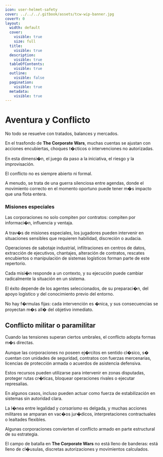 ```yaml
---
icon: user-helmet-safety
cover: ../../../.gitbook/assets/tcw-wip-banner.jpg
coverY: 0
layout:
  width: default
  cover:
    visible: true
    size: full
  title:
    visible: true
  description:
    visible: true
  tableOfContents:
    visible: true
  outline:
    visible: false
  pagination:
    visible: true
  metadata:
    visible: true
---
```


# Aventura y Conflicto

No todo se resuelve con tratados, balances y mercados.

En el trasfondo de **The Corporate Wars**, muchas cuentas se ajustan con acciones encubiertas, choques t�cticos o intervenciones no autorizadas.

En esta dimensi�n, el juego da paso a la iniciativa, el riesgo y la improvisación.

El conflicto no es siempre abierto ni formal.

A menudo, se trata de una guerra silenciosa entre agendas, donde el movimiento correcto en el momento oportuno puede tener m�s impacto que una flota entera.

### Misiones especiales

Las corporaciones no solo compiten por contratos: compiten por informaci�n, influencia y ventaja.

A trav�s de misiones especiales, los jugadores pueden intervenir en situaciones sensibles que requieren habilidad, discreción o audacia.

Operaciones de sabotaje industrial, infiltraciones en centros de datos, extracción de ejecutivos, chantajes, alteración de contratos, rescates encubiertos o manipulación de sistemas logísticos forman parte de este repertorio.

Cada misi�n responde a un contexto, y su ejecución puede cambiar radicalmente la situación en un sistema.

El éxito depende de los agentes seleccionados, de su preparaci�n, del apoyo logístico y del conocimiento previo del entorno.

No hay f�rmulas fijas: cada intervención es �nica, y sus consecuencias se proyectan m�s all� del objetivo inmediato.

## Conflicto militar o paramilitar

Cuando las tensiones superan ciertos umbrales, el conflicto adopta formas m�s directas.

Aunque las corporaciones no poseen ej�rcitos en sentido cl�sico, s� cuentan con unidades de seguridad, contratos con fuerzas mercenarias, licencias de protección armada o acuerdos de asistencia defensiva.

Estos recursos pueden utilizarse para intervenir en zonas disputadas, proteger rutas cr�ticas, bloquear operaciones rivales o ejecutar represalias.

En algunos casos, incluso pueden actuar como fuerza de estabilización en sistemas sin autoridad clara.

La l�nea entre legalidad y _corsarismo_ es delgada, y muchas acciones militares se amparan en vac�os jur�dicos, interpretaciones contractuales o lealtades flexibles.

Algunas corporaciones convierten el conflicto armado en parte estructural de su estrategia.

El campo de batalla en **The Corporate Wars** no está lleno de banderas: está lleno de cl�usulas, discretas autorizaciones y movimientos calculados.
